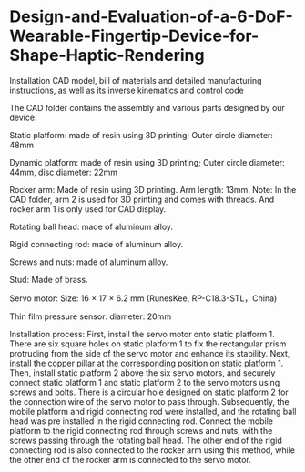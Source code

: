 # Design-and-Evaluation-of-a-6-DoF-Wearable-Fingertip-Device-for-Shape-Haptic-Rendering
Installation CAD model, bill of materials and detailed manufacturing instructions, as well as its inverse kinematics and control code

The CAD folder contains the assembly and various parts designed by our device.


Static platform: made of resin using 3D printing; Outer circle diameter: 48mm

Dynamic platform: made of resin using 3D printing; Outer circle diameter: 44mm, disc diameter: 22mm

Rocker arm: Made of resin using 3D printing. Arm length: 13mm. Note: In the CAD folder, arm 2 is used for 3D printing and comes with threads. And rocker arm 1 is only used for CAD display.

Rotating ball head: made of aluminum alloy.

Rigid connecting rod: made of aluminum alloy.

Screws and nuts: made of aluminum alloy.

Stud: Made of brass.

Servo motor: Size: 16 × 17 × 6.2 mm (RunesKee, RP-C18.3-STL，China)

Thin film pressure sensor: diameter: 20mm


Installation process: 
First, install the servo motor onto static platform 1. There are six square holes on static platform 1 to fix the rectangular prism protruding from the side of the servo motor and enhance its stability. Next, install the copper pillar at the corresponding position on static platform 1. Then, install static platform 2 above the six servo motors, and securely connect static platform 1 and static platform 2 to the servo motors using screws and bolts. There is a circular hole designed on static platform 2 for the connection wire of the servo motor to pass through. Subsequently, the mobile platform and rigid connecting rod were installed, and the rotating ball head was pre installed in the rigid connecting rod. Connect the mobile platform to the rigid connecting rod through screws and nuts, with the screws passing through the rotating ball head. The other end of the rigid connecting rod is also connected to the rocker arm using this method, while the other end of the rocker arm is connected to the servo motor.
